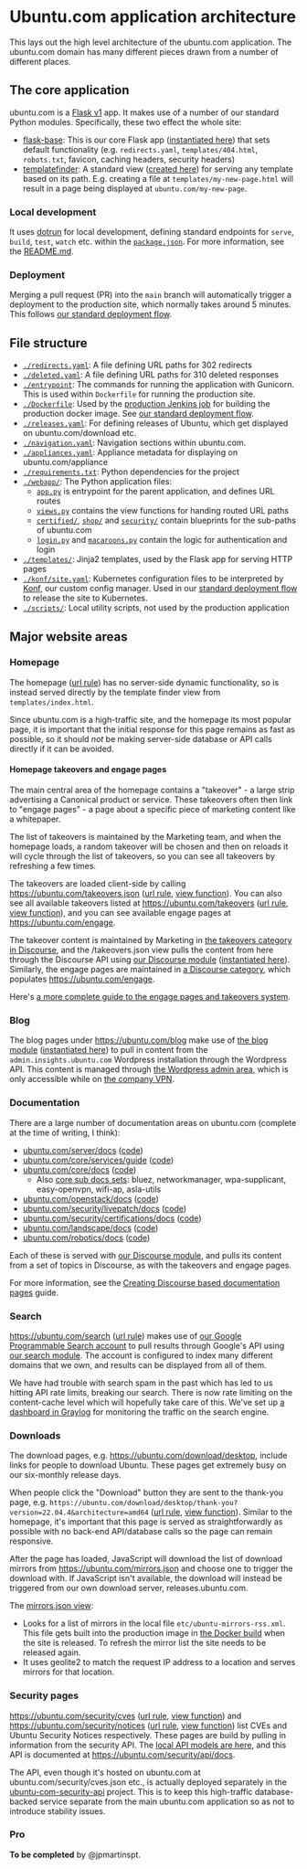 # Ubuntu.com application architecture

This lays out the high level architecture of the ubuntu.com application. The ubuntu.com domain has many different pieces drawn from a number of different places.

## The core application

ubuntu.com is a [Flask v1](https://flask.palletsprojects.com/_/downloads/en/1.1.x/pdf/) app. It makes use of a number of our standard Python modules. Specifically, these two effect the whole site:

- [flask-base](https://github.com/canonical/canonicalwebteam.flask-base): This is our core Flask app ([instantiated here](app.py#L162-L169)) that sets default functionality (e.g. `redirects.yaml`, `templates/404.html`, `robots.txt`, favicon, caching headers, security headers)
- [templatefinder](https://github.com/canonical/canonicalwebteam.templatefinder): A standard view ([created here](webapp/app.py#L635)) for serving any template based on its path. E.g. creating a file at `templates/my-new-page.html` will result in a page being displayed at `ubuntu.com/my-new-page`.

### Local development

It uses [dotrun](https://github.com/canonical/dotrun) for local development, defining standard endpoints for `serve`, `build`, `test`, `watch` etc. within the [`package.json`](https://github.com/canonical/ubuntu.com/blob/main/package.json). For more information, see the [README.md](README.md).

### Deployment

Merging a pull request (PR) into the `main` branch will automatically trigger a deployment to the production site, which normally takes around 5 minutes. This follows [our standard deployment flow](https://discourse.canonical.com/t/how-the-standard-website-deployment-flow-is-set-up-in-github-jenkins-and-kubernetes/2112).

## File structure

- [`./redirects.yaml`](rerdirects.yaml): A file defining URL paths for 302 redirects
- [`./deleted.yaml`](deleted.yaml): A file defining URL paths for 310 deleted responses
- [`./entrypoint`](entrypoint): The commands for running the application with Gunicorn. This is used within `Dockerfile` for running the production site.
- [`./Dockerfile`](Dockerfile): Used by the [production Jenkins job](https://jenkins.canonical.com/webteam/job/ubuntu.com) for building the production docker image. See [our standard deployment flow](https://discourse.canonical.com/t/how-the-standard-website-deployment-flow-is-set-up-in-github-jenkins-and-kubernetes/2112).
- [`./releases.yaml`](releases.yaml): For defining releases of Ubuntu, which get displayed on ubuntu.com/download etc.
- [`./navigation.yaml`](navigation.yaml): Navigation sections within ubuntu.com.
- [`./appliances.yaml`](appliances.yaml): Appliance metadata for displaying on ubuntu.com/appliance
- [`./requirements.txt`](requirements.txt): Python dependencies for the project
- [`./webapp/`](webapp/): The Python application files:
  - [`app.py`](webapp/app.py) is entrypoint for the parent application, and defines URL routes
  - [`views.py`](webapp/views.py) contains the view functions for handing routed URL paths
  - [`certified/`](webapp/certified/), [`shop/`](webapp/shop/) and [`security/`](webapp/security/) contain blueprints for the sub-paths of ubuntu.com
  - [`login.py`](webapp/login.py) and [`macaroons.py`](webapp/macaroons.py) contain the logic for authentication and login
- [`./templates/`](templates/): Jinja2 templates, used by the Flask app for serving HTTP pages
- [`./konf/site.yaml`](konf/site.yaml): Kubernetes configuration files to be interpreted by [Konf](https://github.com/canonical/konf), our custom config manager. Used in our [standard deployment flow](https://discourse.canonical.com/t/how-the-standard-website-deployment-flow-is-set-up-in-github-jenkins-and-kubernetes/2112) to release the site to Kubernetes.
- [`./scripts/`](scripts/): Local utility scripts, not used by the production application

## Major website areas

### Homepage

The homepage ([url rule](webapp/app.py#L637)) has no server-side dynamic functionality, so is instead served directly by the template finder view from `templates/index.html`.

Since ubuntu.com is a high-traffic site, and the homepage its most popular page, it is important that the initial response for this page remains as fast as possible, so it should _not_ be making server-side database or API calls directly if it can be avoided.

#### Homepage takeovers and engage pages

The main central area of the homepage contains a "takeover" - a large strip advertising a Canonical product or service. These takeovers often then link to "engage pages" - a page about a specific piece of marketing content like a whitepaper.

The list of takeovers is maintained by the Marketing team, and when the homepage loads, a random takeover will be chosen and then on reloads it will cycle through the list of takeovers, so you can see all takeovers by refreshing a few times.

The takeovers are loaded client-side by calling https://ubuntu.com/takeovers.json ([url rule](webapp/app.py#L602), [view function](webapp/app.py#L568-L578)). You can also see all available takeovers listed at https://ubuntu.com/takeovers ([url rule](webapp/app.py#L603), [view function](webapp/app.py#L581-L598)), and you can see available engage pages at https://ubuntu.com/engage.

The takeover content is maintained by Marketing in [the takeovers category in Discourse](https://discourse.ubuntu.com/c/design/takeovers/106), and the /takeovers.json view pulls the content from here through the Discourse API using [our Discourse module](https://github.com/canonical/canonicalwebteam.discourse) ([instantiated here](webapp/app.py#L510-L515)). Similarly, the engage pages are maintained in [a Discourse category](https://discourse.ubuntu.com/c/design/engage-pages/51), which populates https://ubuntu.com/engage.

Here's [a more complete guide to the engage pages and takeovers system](https://discourse.canonical.com/t/engage-pages-and-takeovers-v2/358).

### Blog

The blog pages under https://ubuntu.com/blog make use of [the blog module](https://github.com/canonical/canonicalwebteam.blog) ([instantiated here](webapp/app.py#L437-L442)) to pull in content from the `admin.insights.ubuntu.com` Wordpress installation through the Wordpress API. This content is managed through [the Wordpress admin area](https://admin.insights.ubuntu.com/admin), which is only accessible while on [the company VPN](https://wiki.canonical.com/InformationInfrastructure/IS/HowTo/CompanyOpenVPN).

### Documentation

There are a large number of documentation areas on ubuntu.com (complete at the time of writing, I think):

- [ubuntu.com/server/docs](http://ubuntu.com/server/docs) ([code](webapp/app.py#L642-L651))
- [ubuntu.com/core/services/guide](https://ubuntu.com/core/services/guide) ([code](webapp/app.py#L606-L616))
- [ubuntu.com/core/docs](http://ubuntu.com/core/docs) ([code](webapp/app.py#L748-L756))
  - Also [core sub docs sets](webapp/app.py#L757-L858): bluez, networkmanager, wpa-supplicant, easy-openvpn, wifi-ap, asla-utils
- [ubuntu.com/openstack/docs](http://ubuntu.com/openstack/docs) ([code](webapp/app.py#L942-L952))
- [ubuntu.com/security/livepatch/docs](http://ubuntu.com/security/livepatch/docs) ([code](webapp/app.py#L969-L979))
- [ubuntu.com/security/certifications/docs](http://ubuntu.com/security/certifications/docs) ([code](webapp/app.py#L996-L1006))
- [ubuntu.com/landscape/docs](http://ubuntu.com/landscape/docs) ([code](webapp/app.py#L1023-L1033))
- [ubuntu.com/robotics/docs](http://ubuntu.com/robotics/docs) ([code](webapp/app.py#L1050-L1060))

Each of these is served with [our Discourse module](https://github.com/canonical/canonicalwebteam.discourse), and pulls its content from a set of topics in Discourse, as with the takeovers and engage pages.

For more information, see the [Creating Discourse based documentation pages](https://discourse.canonical.com/t/creating-discourse-based-documentation-pages/159) guide.

### Search

https://ubuntu.com/search ([url rule](webapp/app.py#L412-L421)) makes use of [our Google Programmable Search account](https://programmablesearchengine.google.com/u/1/controlpanel/overview?cx=009048213575199080868%3Ai3zoqdwqk8o) to pull results through Google's API using [our search module](https://github.com/canonical/canonicalwebteam.search/). The account is configured to index many different domains that we own, and results can be displayed from all of them.

We have had trouble with search spam in the past which has led to us hitting API rate limits, breaking our search. There is now rate limiting on the content-cache level which will hopefully take care of this. We've set up [a dashboard in Graylog](https://logging.comms.canonical.com/dashboards/62cb3f41363defb179345f25) for monitoring the traffic on the search engine.

### Downloads

The download pages, e.g. https://ubuntu.com/download/desktop, include links for people to download Ubuntu. These pages get extremely busy on our six-monthly release days.

When people click the "Download" button they are sent to the thank-you page, e.g. `https://ubuntu.com/download/desktop/thank-you?version=22.04.4&architecture=amd64` ([url rule](webapp/app.py#L396-L403), [view function](webapp/views.py#L170-L184)). Similar to the homepage, it's important that this page is served as straightforwardly as possible with no back-end API/database calls so the page can remain responsive.

After the page has loaded, JavaScript will download the list of download mirrors from https://ubuntu.com/mirrors.json and choose one to trigger the download with. If JavaScript isn't available, the download will instead be triggered from our own download server, releases.ubuntu.com.

The [mirrors.json view](webapp/views.py#L261):

- Looks for a list of mirrors in the local file `etc/ubuntu-mirrors-rss.xml`. This file gets built into the production image in [the Docker build](Dockerfile#L50-L55) when the site is released. To refresh the mirror list the site needs to be released again.
- It uses geolite2 to match the request IP address to a location and serves mirrors for that location.

### Security pages

https://ubuntu.com/security/cves ([url rule](webapp/app.py#L490), [view function](webapp/security/views.py#L290)) and https://ubuntu.com/security/notices ([url rule](webapp/app.py#L466), [view function](webapp/security/views.py#L116)) list CVEs and Ubuntu Security Notices respectively. These pages are build by pulling in information from the security API. The [local API models are here](webapp/security/api.py), and this API is documented at https://ubuntu.com/security/api/docs.

The API, even though it's hosted on ubuntu.com at ubuntu.com/security/cves.json etc., is actually deployed separately in the [ubuntu-com-security-api](https://github.com/canonical/ubuntu-com-security-api/) project. This is to keep this high-traffic database-backed service separate from the main ubuntu.com application so as not to introduce stability issues.

### Pro

**To be completed** by @jpmartinspt.
